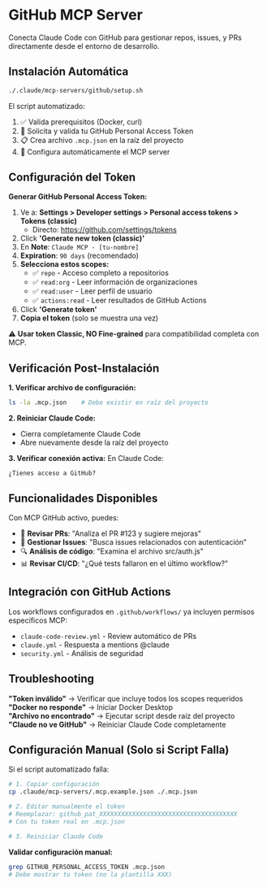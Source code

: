 # GitHub MCP Server

Conecta Claude Code con GitHub para gestionar repos, issues, y PRs directamente desde el entorno de desarrollo.

## Instalación Automática

```bash
./.claude/mcp-servers/github/setup.sh
```

El script automatizado:
1. ✅ Valida prerequisitos (Docker, curl)
2. 🔐 Solicita y valida tu GitHub Personal Access Token
3. 📋 Crea archivo `.mcp.json` en la raíz del proyecto
4. 🔧 Configura automáticamente el MCP server

## Configuración del Token

**Generar GitHub Personal Access Token:**

1. Ve a: **Settings > Developer settings > Personal access tokens > Tokens (classic)**
   - Directo: https://github.com/settings/tokens
2. Click **'Generate new token (classic)'**
3. En **Note**: `Claude MCP - [tu-nombre]`
4. **Expiration**: `90 days` (recomendado)
5. **Selecciona estos scopes:**
   - ✅ `repo` - Acceso completo a repositorios
   - ✅ `read:org` - Leer información de organizaciones
   - ✅ `read:user` - Leer perfil de usuario
   - ✅ `actions:read` - Leer resultados de GitHub Actions
6. Click **'Generate token'**
7. **Copia el token** (solo se muestra una vez)

⚠️ **Usar token Classic, NO Fine-grained** para compatibilidad completa con MCP.

## Verificación Post-Instalación

**1. Verificar archivo de configuración:**
```bash
ls -la .mcp.json    # Debe existir en raíz del proyecto
```

**2. Reiniciar Claude Code:**
- Cierra completamente Claude Code
- Abre nuevamente desde la raíz del proyecto

**3. Verificar conexión activa:**
En Claude Code:
```
¿Tienes acceso a GitHub?
```

## Funcionalidades Disponibles

Con MCP GitHub activo, puedes:

- 📖 **Revisar PRs**: "Analiza el PR #123 y sugiere mejoras"
- 🐛 **Gestionar Issues**: "Busca issues relacionados con autenticación"  
- 🔍 **Análisis de código**: "Examina el archivo src/auth.js"
- 📊 **Revisar CI/CD**: "¿Qué tests fallaron en el último workflow?"

## Integración con GitHub Actions

Los workflows configurados en `.github/workflows/` ya incluyen permisos específicos MCP:

- `claude-code-review.yml` - Review automático de PRs
- `claude.yml` - Respuesta a mentions @claude
- `security.yml` - Análisis de seguridad

## Troubleshooting

**"Token inválido"** → Verificar que incluye todos los scopes requeridos  
**"Docker no responde"** → Iniciar Docker Desktop  
**"Archivo no encontrado"** → Ejecutar script desde raíz del proyecto  
**"Claude no ve GitHub"** → Reiniciar Claude Code completamente  

## Configuración Manual (Solo si Script Falla)

Si el script automatizado falla:

```bash
# 1. Copiar configuración
cp .claude/mcp-servers/.mcp.example.json ./.mcp.json

# 2. Editar manualmente el token
# Reemplazar: github_pat_XXXXXXXXXXXXXXXXXXXXXXXXXXXXXXXXXXXXXX
# Con tu token real en .mcp.json

# 3. Reiniciar Claude Code
```

**Validar configuración manual:**
```bash
grep GITHUB_PERSONAL_ACCESS_TOKEN .mcp.json
# Debe mostrar tu token (no la plantilla XXX)